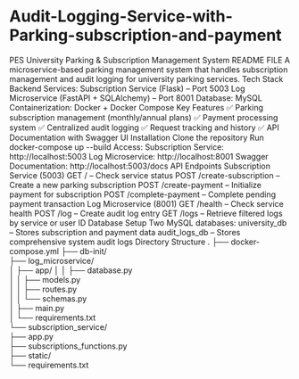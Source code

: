 # Audit-Logging-Service-with-Parking-subscription-and-payment
PES University Parking & Subscription Management System
README FILE 
A microservice-based parking management system that handles subscription management and audit logging for university parking services.
Tech Stack
Backend Services:
Subscription Service (Flask) – Port 5003
Log Microservice (FastAPI + SQLAlchemy) – Port 8001
Database: MySQL
Containerization: Docker + Docker Compose
Key Features
✅ Parking subscription management (monthly/annual plans)
✅ Payment processing system
✅ Centralized audit logging
✅ Request tracking and history
✅ API Documentation with Swagger UI
Installation
Clone the repository
Run docker-compose up --build
Access:
Subscription Service: http://localhost:5003
Log Microservice: http://localhost:8001
Swagger Documentation: http://localhost:5003/docs
API Endpoints
Subscription Service (5003)
GET / – Check service status
POST /create-subscription – Create a new parking subscription
POST /create-payment – Initialize payment for subscription
POST /complete-payment – Complete pending payment transaction
Log Microservice (8001)
GET /health – Check service health
POST /log – Create audit log entry
GET /logs – Retrieve filtered logs by service or user ID
Database Setup
Two MySQL databases:
university_db – Stores subscription and payment data
audit_logs_db – Stores comprehensive system audit logs
Directory Structure
.
├── docker-compose.yml
├── db-init/                    
├── log_microservice/           
│   ├── app/
│   │   ├── database.py         
│   │   ├── models.py           
│   │   ├── routes.py           
│   │   └── schemas.py          
│   ├── main.py                 
│   └── requirements.txt        
└── subscription_service/       
    ├── app.py                  
    ├── subscriptions_functions.py  
    ├── static/                 
    └── requirements.txt        
